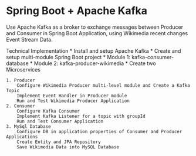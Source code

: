# Spring Boot + Apache Kafka

Use Apache Kafka as a broker to exchange messages between Producer and Consumer in Spring Boot Application, using Wikimedia recent changes Event Stream Data.

Technical Implementation
    *  Install and setup Apache Kafka
    *  Create and setup multi-module Spring Boot project
        *  Module 1: kafka-consumer-database
        *  Module 2: kafka-producer-wikimedia
    *  Create two Microservices
  
    1. Producer
        Configure Wikimedia Producer multi-level module and Create a Kafka Topic
        Implement Event Handler in Producer module
        Run and Test Wikimedia Producer Application
    2. Consumer
        Configure Kafka Consumer
        Implement Kafka Listener for a topic with groupId
        Run and Test Consumer Application
    3. MySql Database
        Configure DB in application properties of Consumer and Producer Applications
        Create Entity and JPA Repository
        Save Wikimedia Data into MySQL Database


